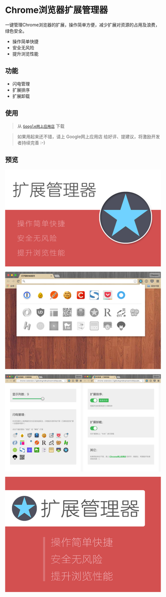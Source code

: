 # Chrome浏览器扩展管理器

一键管理Chrome浏览器的扩展，操作简单方便，减少扩展对资源的占用及浪费，绿色安全。

* 操作简单快捷
* 安全无风险
* 提升浏览性能



## 功能

* 闪电管理
* 扩展排序
* 扩展卸载



## 使用
> 从 [`Google网上应用店`](https://chrome.google.com/webstore/detail/%E6%89%A9%E5%B1%95%E7%AE%A1%E7%90%86%E5%99%A8/gjldcdngmdknpinoemndlidpcabkggco) 下载

> 如果用起来还不错，请上 Google网上应用店 给好评、提建议，将激励开发者持续完善 :-)



## 预览
![image](assets/截图二.png)

![image](assets/截图一.png)

![image](assets/截图三.png)

![image](assets/大图块.png)
